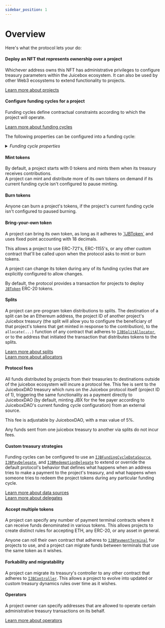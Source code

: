 ```yaml
---
sidebar_position: 1
---
```


# Overview

Here's what the protocol lets your do:

#### **Deploy an NFT that represents ownership over a project**
<p>
  Whichever address owns this NFT has administrative privileges to configure treasury parameters within the Juicebox ecosystem. It can also be used by other Web3 ecosystems to extend functionality to projects.
  </p>
<p>
  <a href="/docs/learn/glossary/project">Learn more about projects</a>
  </p>
  

#### **Configure funding cycles for a project**
<p>
  Funding cycles define contractual constraints according to which the project will operate.
  </p>
<p>
  <a href="/docs/learn/glossary/funding-cycle">Learn more about funding cycles</a><br/>
  </p>
<p>
  The following properties can be configured into a funding cycle:
  </p>

<details>

<summary><em>Funding cycle properties</em></summary>

#### **Start timestamp**
<p>
  The timestamp at which the funding cycle is considered active. Projects can configure the start time of their first funding cycle to be in the future, and can ensure future reconfigurations don't take effect before a specified timestamp.
  </p>
  <p>
  Once a funding cycle ends, a new one is created automatically that starts right away. If there's an approved queued reconfiguration allowed to start at this time, it will be used, otherwise a copy of the previous funding cycle will be used.
  </p>

#### **Duration**
<p>
  How long each funding cycle lasts, specified in seconds. All funding cycle properties are unchangeable while it is in progress. Any proposed reconfigurations are only able to take effect during a subsequent cycle.
  </p>
<p>
  If no reconfigurations were submitted by the project owner or if proposed changes fail the current cycle's ballot, a copy of the latest funding cycle will automatically start once the current one ends.
  </p>
<p>
  A cycle with no duration lasts indefinitely, and proposed changes can take effect right away.
  </p>

#### **Distribution limit**
<p>
  The amount of funds that can be distributed from the project's treasury during a funding cycle. The project owner can pre-program a list of destinations to split distributions.
</p>
<p>
  Distributing is a public transaction that anyone can call on a project's behalf.
</p>
<p>
  Distribution limits can be specified in any currency that the <a href="/docs/api/contracts/jbprices"><code>JBPrices</code></a> contract has a price feed for converting the underlying treasury asset's currency to.  
</p>

<!---->

#### **Overflow allowance**
<p>
  The amount of treasury funds that the project owner can distribute discretionarily on-demand.
</p>
<p>
  This allowance does not reset per-funding cycle, it instead lasts until the project owner explicitly proposes a reconfiguration with a new allowance.
</p>
<p>
  Overflow allowances can be specified in any currency that the <a href="/docs/api/contracts/jbprices"><code>JBPrices</code></a> contract has a price feed for converting the underlying treasury asset's currency to.  
</p>

<!---->

#### **Weight**
<p>
  A number used to determine how many of the project's tokens should be minted and transferred when payments are received during the funding cycle. Project owner's can configure this directly, or allow it to be derived automatically from the previous funding cycle's weight and discount rate. 
</p>

<!---->

#### **Discount rate**
<p>
  The percent to automatically decrease the subsequent cycle's weight from the current cycle's weight.
</p>
<p>
  The discount rate only applies if the project owner doesn't explicitly reconfigure the subsequent cycle's weight to a custom value.
</p>
<p>
  <a href="/docs/learn/glossary/discount-rate">Learn more about discount rates</a>
</p>

<!---->

#### **Ballot**
<p>
  The address of a contract that adheres to <a href="/docs/api/interfaces/ijbfundingcycleballot"><code>IJBFundingCycleBallot</code></a>, which can provide custom criteria that prevents a project owner from enacting funding cycle reconfigurations.
</p>
<p>
  A simple implementation commonly used by Juicebox projects is to force reconfigurations to be submitted by the project owner at least X days before the end of the current funding cycle, giving the community foresight into any misconfigurations of abuses of power before they take effect.
</p>
<p>
  More complex implementation might include on-chain governance.
</p>
<p>
  <a href="/docs/learn/glossary/ballot">Learn more ballots</a>
</p>

<!---->

#### **Reserved rate**
<p>
  The percent of newly minted tokens during the funding cycle that a project wishes to withhold for custom distributions. The project owner can pre-program a list of destinations to split reserved tokens among.
</p>
<p>
  <a href="/docs/learn/glossary/reserved-tokens">Learn more about reserved rates</a>
</p>

<!---->

#### **Redemption rate**
<p>
  The percentage of a project's treasury funds that can be reclaimed by community members by burning the project's tokens during the funding cycle.
</p>
<p>
  A rate of 100% suggests a linear proportion, meaning X% of treasury funds can be reclaimed by redeeming X% of the token supply.
</p>
<p>
  <a href="/docs/learn/glossary/redemption-rate">Learn more about redemption rates</a>
</p>

<!---->

#### **Ballot redemption rate**
<p>
  A project can specify a custom redemption rate that takes effect only when a proposed reconfiguration is waiting to take effect.
</p>
<p>
  This can be used to automatically allow for more favorable redemption rates during times of potential change.
</p>

<!---->

#### **Pause payments, pause distributions, pause redemptions, pause mint, pause burn**
<p>
  Projects can pause various bits of its treasury's functionality on a per-funding cycle basis. These functions are unpaused by default.
</p>

<!---->

#### **Allow changing tokens, allow terminal migrations, allow controller migrations**
<p>
  Projects can allow various bits of treasury functionality on a per-funding cycle basis. These functions are disabled by default.
</p>

<!---->

#### **Hold fees**
<p>
  Any distributions the project makes from its treasury during a funding cycle configured to hold fees will not pay fees directly to the protocol project's treasury. Instead, the project will have the option to add the distributed funds back into its treasury to unlock the held fees. At any point, the project or JuiceboxDAO can process the held fees, which will channel them through to the protocol project's treasury as usual.
</p>
<p>
  This allows a project to withdraw funds and later add them back into their Juicebox treasury without incurring fees.<br/>
</p>
<p>
  This applies to funds distributions from the distribution limit and from its overflow allowance.
</p>

<!---->

#### **Data source**
<p>
  The address of a contract that adheres to <a href="/docs/api/interfaces/ijbfundingcycledatasource">`IJBFundingCycleDataSource`</a>, which can be used to extend or override what happens when the treasury receives funds, and what happens when someone tries to redeem from the treasury.
</p>
<p>
  <a href="/docs/learn/glossary/data-source">Learn more about data sources</a>
</p>

</details>

#### **Mint tokens**
<p>
  By default, a project starts with 0 tokens and mints them when its treasury receives contributions.<br/>
  A project can mint and distribute more of its own tokens on demand if its current funding cycle isn't configured to pause minting.
</p>

#### **Burn tokens**
<p>
  Anyone can burn a project's tokens, if the project's current funding cycle isn't configured to paused burning.
</p>

#### **Bring-your-own token**
<p>
  A project can bring its own token, as long as it adheres to <a href="/docs/api/interfaces/ijbtoken">`IJBToken`</a> and uses fixed point accounting with 18 decimals.<br/>
</p>
<p>
  This allows a project to use ERC-721's, ERC-1155's, or any other custom contract that'll be called upon when the protocol asks to mint or burn tokens.<br/>
</p>
<p>
  A project can change its token during any of its funding cycles that are explicitly configured to allow changes.<br/>
</p>
<p>
  By default, the protocol provides a transaction for projects to deploy <a href="/docs/api/contracts/jbtoken"><code>JBToken</code></a> ERC-20 tokens. 
</p>

#### **Splits**
<p>
  A project can pre-program token distributions to splits. The destination of a split can be an Ethereum address, the project ID of another project's Juicebox treasury (the split will allow you to configure the beneficiary of that project's tokens that get minted in response to the contribution), to the <code>allocate(...)</code> function of any contract that adheres to <a href="/docs/api/interfaces/ijbsplitallocator"><code>IJBSplitAllocator</code></a>, or to the address that initiated the transaction that distributes tokens to the splits.
</p>
<p>
  <a href="/docs/learn/glossary/splits">Learn more about splits</a><br/>
  <a href="/docs/learn/glossary/split-allocator">Learn more about allocators</a>
</p>

#### **Protocol fees**
<p>
  All funds distributed by projects from their treasuries to destinations outside of the juicebox ecosystem will incure a protocol fee. This fee is sent to the JuiceboxDAO treasury which runs on the Juicebox protocol itself (project ID of 1), triggering the same functionality as a payment directly to JuiceboxDAO (by default, minting JBX for the fee payer according to JuiceboxDAO's current funding cycle configuration) from an external source.<br/>
</p>
<p>
  This fee is adjustable by JuiceboxDAO, with a max value of 5%.<br/>
</p>
<p>
  Any funds sent from one juicebox treasury to another via splits do not incur fees.
</p>

#### **Custom treasury strategies**
<p>
  Funding cycles can be configured to use an <a href="/docs/api/interfaces/ijbfundingcycledatasource"><code>IJBFundingCycleDataSource</code></a>, <a href="/docs/api/interfaces/ijbpaydelegate"><code>IJBPayDelegate</code></a>, and <a href="/docs/api/interfaces/ijbredemptiondelegate"><code>IJBRedemptionDelegate</code></a> to extend or override the default protocol's behavior that defines what happens when an address tries to make a payment to the project's treasury, and what happens when someone tries to redeem the project tokens during any particular funding cycle.
</p>
<p>
  <a href="/docs/learn/glossary/data-source">Learn more about data sources</a><br/>
  <a href="/docs/learn/glossary/delegate">Learn more about delegates</a>
</p>

#### **Accept multiple tokens**
<p>
  A project can specify any number of payment terminal contracts where it can receive funds denominated in various tokens. This allows projects to create distinct rules for accepting ETH, any ERC-20, or any asset in general.
</p>
<p>
  Anyone can roll their own contract that adheres to <a href="/docs/api/interfaces/ijbpaymentterminal"><code>IJBPaymentTerminal</code></a> for projects to use, and a project can migrate funds between terminals that use the same token as it wishes.
</p>

#### **Forkability and migratability**
<p>
  A project can migrate its treasury's controller to any other contract that adheres to <a href="/docs/api/interfaces/ijbcontroller"><code>IJBController</code></a>. This allows a project to evolve into updated or custom treasury dynamics rules over time as it wishes.
</p>

#### **Operators**
<p>
  A project owner can specify addresses that are allowed to operate certain administrative treasury transactions on its behalf.<br/>
</p>
<p>
  <a href="/docs/learn/glossary/operator">Learn more about operators</a>
</p>
